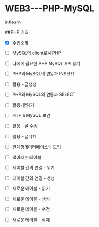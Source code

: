 # WEB3---PHP-MySQL
inflearn

##PHP 기초

- [x]   수업소개
- [ ]   MySQL의 client로서 PHP
- [ ]   나에게 필요한 PHP MySQL API 찾기
- [ ]   PHP와 MySQL의 연동과 INSERT
- [ ]   활용 - 글생성
- [ ]   PHP와 MySQL의 연동과 SELECT
- [ ]   활용-글읽기
- [ ]   PHP & MySQL 보안
- [ ]   활용 - 글 수정
- [ ]   활용 - 글삭제
- [ ]   관계형데이터베이스의 도입
- [ ]   많아지는 테이블
- [ ]   테이블 간의 연결 - 읽기
- [ ]   테이블 간의 연결 - 생성
- [ ]   새로운 테이블 - 읽기
- [ ]   새로운 테이블 - 생성
- [ ]   새로운 테이블 - 수정
- [ ]   새로운 테이블 - 삭제

